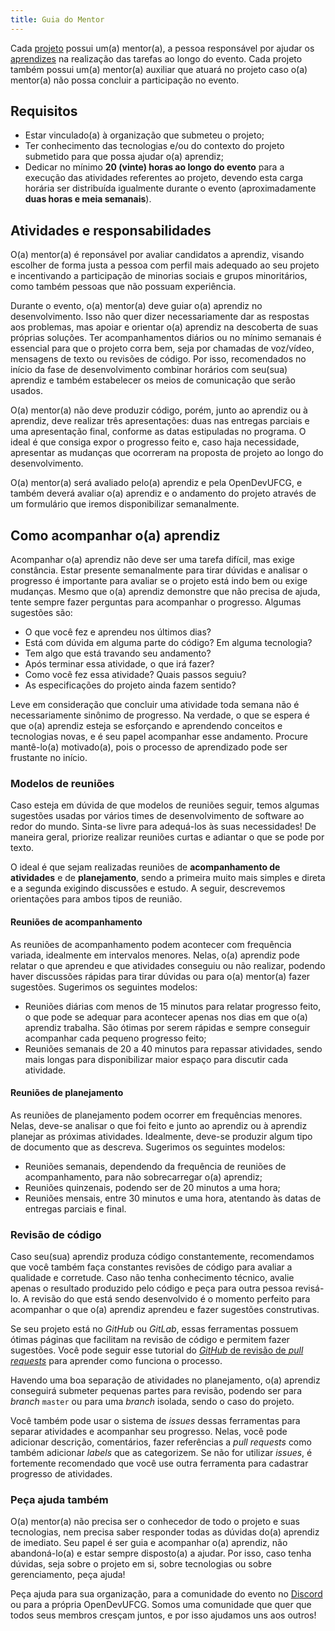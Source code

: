 ```yaml
---
title: Guia do Mentor
---
```


Cada [projeto](../organizacao/projeto) possui um(a) mentor(a), a pessoa responsável por ajudar os [aprendizes](../aprendiz) na realização das tarefas ao longo do evento. Cada projeto também possui um(a) mentor(a) auxiliar que atuará no projeto caso o(a) mentor(a) não possa concluir a participação no evento.

## Requisitos

- Estar vinculado(a) à organização que submeteu o projeto;
- Ter conhecimento das tecnologias e/ou do contexto do projeto submetido para que possa ajudar o(a) aprendiz;
- Dedicar no mínimo **20 (vinte) horas ao longo do evento** para a execução das atividades referentes ao projeto, devendo esta carga horária ser distribuída igualmente durante o evento (aproximadamente **duas horas e meia semanais**).

## Atividades e responsabilidades

O(a) mentor(a) é reponsável por avaliar candidatos a aprendiz, visando escolher de forma justa a pessoa com perfil mais adequado ao seu projeto e incentivando a participação de minorias sociais e grupos minoritários, como também pessoas que não possuam experiência.

Durante o evento, o(a) mentor(a) deve guiar o(a) aprendiz no desenvolvimento. Isso não quer dizer necessariamente dar as respostas aos problemas, mas apoiar e orientar o(a) aprendiz na descoberta de suas próprias soluções. Ter acompanhamentos diários ou no mínimo semanais é essencial para que o projeto corra bem, seja por chamadas de voz/vídeo, mensagens de texto ou revisões de código. Por isso, recomendados no início da fase de desenvolvimento combinar horários com seu(sua) aprendiz e também estabelecer os meios de comunicação que serão usados.

O(a) mentor(a) não deve produzir código, porém, junto ao aprendiz ou à aprendiz, deve realizar três apresentações: duas nas entregas parciais e uma apresentação final, conforme as datas estipuladas no programa. O ideal é que consiga expor o progresso feito e, caso haja necessidade, apresentar as mudanças que ocorreram na proposta de projeto ao longo do desenvolvimento.

O(a) mentor(a) será avaliado pelo(a) aprendiz e pela OpenDevUFCG, e também deverá avaliar o(a) aprendiz e o andamento do projeto através de um formulário que iremos disponibilizar semanalmente.

## Como acompanhar o(a) aprendiz

Acompanhar o(a) aprendiz não deve ser uma tarefa difícil, mas exige constância. Estar presente semanalmente para tirar dúvidas e analisar o progresso é importante para avaliar se o projeto está indo bem ou exige mudanças. Mesmo que o(a) aprendiz demonstre que não precisa de ajuda, tente sempre fazer perguntas para acompanhar o progresso. Algumas sugestões são:

- O que você fez e aprendeu nos últimos dias?
- Está com dúvida em alguma parte do código? Em alguma tecnologia?
- Tem algo que está travando seu andamento?
- Após terminar essa atividade, o que irá fazer?
- Como você fez essa atividade? Quais passos seguiu?
- As especificações do projeto ainda fazem sentido?

Leve em consideração que concluir uma atividade toda semana não é necessariamente sinônimo de progresso. Na verdade, o que se espera é que o(a) aprendiz esteja se esforçando e aprendendo conceitos e tecnologias novas, e é seu papel acompanhar esse andamento. Procure mantê-lo(a) motivado(a), pois o processo de aprendizado pode ser frustante no início.

### Modelos de reuniões

Caso esteja em dúvida de que modelos de reuniões seguir, temos algumas sugestões usadas por vários times de desenvolvimento de software ao redor do mundo. Sinta-se livre para adequá-los às suas necessidades! De maneira geral, priorize realizar reuniões curtas e adiantar o que se pode por texto.

O ideal é que sejam realizadas reuniões de **acompanhamento de atividades** e de **planejamento**, sendo a primeira muito mais simples e direta e a segunda exigindo discussões e estudo. A seguir, descrevemos orientações para ambos tipos de reunião.

#### Reuniões de acompanhamento

As reuniões de acompanhamento podem acontecer com frequência variada, idealmente em intervalos menores. Nelas, o(a) aprendiz pode relatar o que aprendeu e que atividades conseguiu ou não realizar, podendo haver discussões rápidas para tirar dúvidas ou para o(a) mentor(a) fazer sugestões. Sugerimos os seguintes modelos:

- Reuniões diárias com menos de 15 minutos para relatar progresso feito, o que pode se adequar para acontecer apenas nos dias em que o(a) aprendiz trabalha. São ótimas por serem rápidas e sempre conseguir acompanhar cada pequeno progresso feito;
- Reuniões semanais de 20 a 40 minutos para repassar atividades, sendo mais longas para disponibilizar maior espaço para discutir cada atividade.

#### Reuniões de planejamento

As reuniões de planejamento podem ocorrer em frequências menores. Nelas, deve-se analisar o que foi feito e junto ao aprendiz ou à aprendiz planejar as próximas atividades. Idealmente, deve-se produzir algum tipo de documento que as descreva. Sugerimos os seguintes modelos:

- Reuniões semanais, dependendo da frequência de reuniões de acompanhamento, para não sobrecarregar o(a) aprendiz;
- Reuniões quinzenais, podendo ser de 20 minutos a uma hora;
- Reuniões mensais, entre 30 minutos e uma hora, atentando às datas de entregas parciais e final.

### Revisão de código

Caso seu(sua) aprendiz produza código constantemente, recomendamos que você também faça constantes revisões de código para avaliar a qualidade e corretude. Caso não tenha conhecimento técnico, avalie apenas o resultado produzido pelo código e peça para outra pessoa revisá-lo. A revisão do que está sendo desenvolvido é o momento perfeito para acompanhar o que o(a) aprendiz aprendeu e fazer sugestões construtivas.

Se seu projeto está no _GitHub_ ou _GitLab_, essas ferramentas possuem ótimas páginas que facilitam na revisão de código e permitem fazer sugestões. Você pode seguir esse tutorial do [_GitHub_ de revisão de _pull requests_](https://docs.github.com/pt/github/collaborating-with-issues-and-pull-requests/reviewing-proposed-changes-in-a-pull-request) para aprender como funciona o processo.

Havendo uma boa separação de atividades no planejamento, o(a) aprendiz conseguirá submeter pequenas partes para revisão, podendo ser para _branch_ `master` ou para uma _branch_ isolada, sendo o caso do projeto.

Você também pode usar o sistema de _issues_ dessas ferramentas para separar atividades e acompanhar seu progresso. Nelas, você pode adicionar descrição, comentários, fazer referências a _pull requests_ como também adicionar _labels_ que as categorizem. Se não for utilizar _issues_, é fortemente recomendado que você use outra ferramenta para cadastrar progresso de atividades.

### Peça ajuda também

O(a) mentor(a) não precisa ser o conhecedor de todo o projeto e suas tecnologias, nem precisa saber responder todas as dúvidas do(a) aprendiz de imediato. Seu papel é ser guia e acompanhar o(a) aprendiz, não abandoná-lo(a) e estar sempre disposto(a) a ajudar. Por isso, caso tenha dúvidas, seja sobre o projeto em si, sobre tecnologias ou sobre gerenciamento, peça ajuda!

Peça ajuda para sua organização, para a comunidade do evento no [Discord](https://chat.opendevufcg.org) ou para a própria OpenDevUFCG. Somos uma comunidade que quer que todos seus membros cresçam juntos, e por isso ajudamos uns aos outros!
